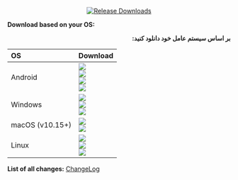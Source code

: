 <div align=center>
    
[![Release Downloads](https://img.shields.io/github/downloads/Darkmen203/rostovvpn/RELEASE_TAG/total?style=flat-square&logo=github)](https://img.shields.io/github/downloads/Darkmen203/rostovvpn/RELEASE_TAG/)

</div>

**Download based on your OS:**

<div dir="rtl">

**بر اساس سیستم عامل خود دانلود کنید:**

</div>



<div align=left>
<table>
    <thead align=left>
        <tr>
            <th>OS</th>
            <th>Download</th>
        </tr>
    </thead>
    <tbody align=left>
        <tr>
        <td>Android</td><td>
            <a href="https://github.com/Darkmen203/rostovvpn/releases/download/RELEASE_TAG/RostovVPN-Android-universal.apk"><img src="https://img.shields.io/badge/APK-Universal-044d29.svg?logo=android"></a><br>
            <a href="https://github.com/Darkmen203/rostovvpn/releases/download/RELEASE_TAG/RostovVPN-Android-arm64.apk"><img src="https://img.shields.io/badge/APK-ARMv8-168039.svg?logo=android"></a><br>
            <a href="https://github.com/Darkmen203/rostovvpn/releases/download/RELEASE_TAG/RostovVPN-Android-arm7.apk"><img src="https://img.shields.io/badge/APK-ARMv7-45bf55.svg?logo=android"></a><br>
            <a href="https://github.com/Darkmen203/rostovvpn/releases/download/RELEASE_TAG/RostovVPN-Android-x86_64.apk"><img src="https://img.shields.io/badge/APK-x64-96ed89.svg?logo=android"></a>
        </td>
        </tr>
        <tr>
            <td>Windows</td><td>
                <a href="https://github.com/Darkmen203/rostovvpn/releases/download/RELEASE_TAG/RostovVPN-Windows-Setup-x64.Msix"><img src="https://img.shields.io/badge/OfficialSetup-x64-0078d7.svg?logo=windows"></a><br>
                <a href="https://github.com/Darkmen203/rostovvpn/releases/download/RELEASE_TAG/RostovVPN-Windows-Setup-x64.exe"><img src="https://img.shields.io/badge/Setup-x64-2d7d9a.svg?logo=windows"></a><br>
                <a href="https://github.com/Darkmen203/rostovvpn/releases/download/RELEASE_TAG/RostovVPN-Windows-Portable-x64.zip"><img src="https://img.shields.io/badge/Portable-x64-67b7d1.svg?logo=windows"></a>
        </td>
        </tr>
        <tr>
            <td>macOS (v10.15+)</td>
            <td><a href="https://github.com/Darkmen203/rostovvpn/releases/download/RELEASE_TAG/RostovVPN-MacOS.dmg"><img src="https://img.shields.io/badge/DMG-Universal-ea005e.svg?logo=apple"></a><br>
            <a href="https://github.com/Darkmen203/rostovvpn/releases/download/RELEASE_TAG/RostovVPN-MacOS-Installer.pkg"><img src="https://img.shields.io/badge/PKG-Universal-bc544b.svg?logo=apple" /></a></a></td>
        </tr>
        <tr>
            <td>Linux</td>
            <td><a href="https://github.com/Darkmen203/rostovvpn/releases/download/RELEASE_TAG/RostovVPN-Linux-x64.AppImage"><img src="https://img.shields.io/badge/AppImage-x64-f84e29.svg?logo=linux"> </a><br>
            <a href="https://github.com/Darkmen203/rostovvpn/releases/download/RELEASE_TAG/RostovVPN-Debian-x64.deb"><img src="https://img.shields.io/badge/DebPackage-x64-FF9966.svg?logo=debian"> </a><br>
            <a href="https://github.com/Darkmen203/rostovvpn/releases/download/RELEASE_TAG/RostovVPN-rpm-x64.rpm"><img src="https://img.shields.io/badge/RpmPackage-x64-F1B42F.svg?logo=redhat"> </a></td>
        </tr>
    </tbody>
</table>


</div>

<div dir="ltr">
  
**List of all changes:** [ChangeLog](https://github.com/Darkmen203/rostovvpn/blob/main/HISTORY.md)

</div>
